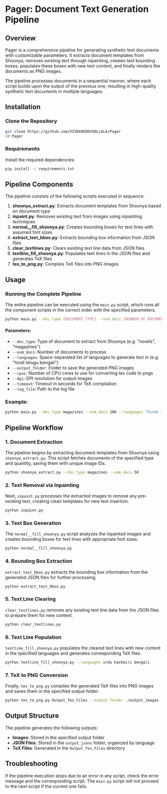 # Pager: Document Text Generation Pipeline

## Overview

Pager is a comprehensive pipeline for generating synthetic text documents with customizable parameters. It extracts document templates from Shoonya, removes existing text through inpainting, creates text bounding boxes, populates these boxes with new text content, and finally renders the documents as PNG images.

The pipeline processes documents in a sequential manner, where each script builds upon the output of the previous one, resulting in high-quality synthetic text documents in multiple languages.

## Installation

### Clone the Repository

```bash
git clone https://github.com/VIVEKREDDYGOLLALA/Pager
cd Pager
```

### Requirements

Install the required dependencies:

```bash
pip install -r requirements.txt
```

## Pipeline Components

The pipeline consists of the following scripts executed in sequence:

1. **shoonya_extract.py**: Extracts document templates from Shoonya based on document type
2. **inpaint.py**: Removes existing text from images using inpainting techniques
3. **normal__fill_shoonya.py**: Creates bounding boxes for text lines with assumed font sizes
4. **extract_text_bbox.py**: Extracts bounding box information from JSON files
5. **clear_textlines.py**: Clears existing text line data from JSON files
6. **textline_fill_shoonya.py**: Populates text lines in the JSON files and generates TeX files
7. **tex_to_png.py**: Compiles TeX files into PNG images

## Usage

### Running the Complete Pipeline

The entire pipeline can be executed using the `main.py` script, which runs all the component scripts in the correct order with the specified parameters.

```bash
python main.py --doc_type [DOCUMENT_TYPE] --num_docs [NUMBER_OF_DOCUMENTS] --languages [SPACE_SEPARATED_LANGUAGES] --output_folder [OUTPUT_FOLDER] --cpus [NUMBER_OF_CPUS] --dpi [DPI_VALUE] --timeout [TIMEOUT_IN_SECONDS] --log_file [LOG_FILE_PATH]
```

#### Parameters:

- `--doc_type`: Type of document to extract from Shoonya (e.g. "novels", "magazines")
- `--num_docs`: Number of documents to process
- `--languages`: Space-separated list of languages to generate text in (e.g. "hindi telugu bengali")
- `--output_folder`: Folder to save the generated PNG images
- `--cpus`: Number of CPU cores to use for converting tex code to pngs
- `--dpi`: DPI resolution for output images
- `--timeout`: Timeout in seconds for TeX compilation
- `--log_file`: Path to the log file

### Example:

```bash
python main.py --doc_type magazines --num_docs 100 --languages "hindi telugu bengali" --output_folder output_images --cpus 32 --dpi 300 --timeout 60 --log_file ./logs/process.log
```

## Pipeline Workflow

### 1. Document Extraction

The pipeline begins by extracting document templates from Shoonya using `shoonya_extract.py`. This script fetches documents of the specified type and quantity, saving them with unique image IDs.

```bash
python shoonya_extract.py --doc_type magazines --num_docs 50
```

### 2. Text Removal via Inpainting

Next, `inpaint.py` processes the extracted images to remove any pre-existing text, creating clean templates for new text insertion.

```bash
python inpaint.py
```

### 3. Text Box Generation

The `normal__fill_shoonya.py` script analyzes the inpainted images and creates bounding boxes for text lines with appropriate font sizes.

```bash
python normal__fill_shoonya.py
```

### 4. Bounding Box Extraction

`extract_text_bbox.py` extracts the bounding box information from the generated JSON files for further processing.

```bash
python extract_text_bbox.py
```

### 5. Text Line Clearing

`clear_textlines.py` removes any existing text line data from the JSON files to prepare them for new content.

```bash
python clear_textlines.py
```

### 6. Text Line Population

`textline_fill_shoonya.py` populates the cleared text lines with new content in the specified languages and generates corresponding TeX files.

```bash
python textline_fill_shoonya.py --languages urdu kashmiri bengali
```

### 7. TeX to PNG Conversion

Finally, `tex_to_png.py` compiles the generated TeX files into PNG images and saves them in the specified output folder.

```bash
python tex_to_png.py Output_Tex_Files --output_folder ./output_images --cpus 4 --dpi 300 --timeout 60 --log ./logs/tex_compilation.log
```

## Output Structure

The pipeline generates the following outputs:

- **Images**: Stored in the specified output folder
- **JSON Files**: Stored in the `output_jsons` folder, organized by language
- **TeX Files**: Generated in the `Output_Tex_Files` directory

## Troubleshooting

If the pipeline execution stops due to an error in any script, check the error message and the corresponding script. The `main.py` script will not proceed to the next script if the current one fails.

